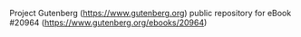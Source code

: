 Project Gutenberg (https://www.gutenberg.org) public repository for eBook #20964 (https://www.gutenberg.org/ebooks/20964)

